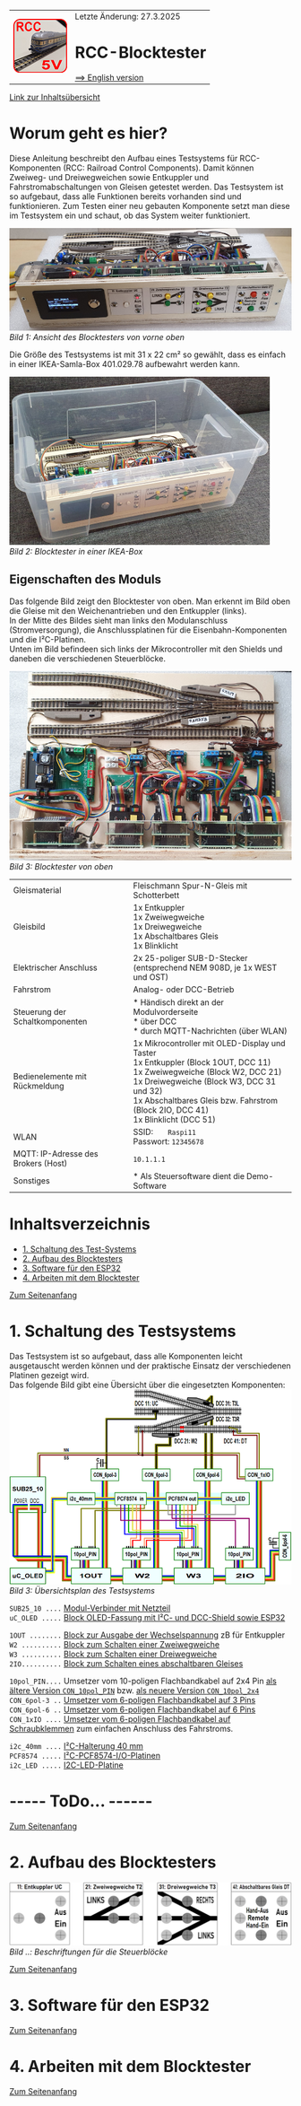 <table><tr><td><img src="./images/RCC5V_Logo_96.png"></img></td><td>
Letzte &Auml;nderung: 27.3.2025 <a name="up"></a><br>   
<h1>RCC-Blocktester</h1>
<a href="README.md">==> English version</a>&nbsp; &nbsp; &nbsp; 
</td></tr></table>   

[Link zur Inhalts&uuml;bersicht](#x05)   

# Worum geht es hier?
Diese Anleitung beschreibt den Aufbau eines Testsystems für RCC-Komponenten (RCC: Railroad Control Components). Damit können Zweiweg- und Dreiwegweichen sowie Entkuppler und Fahrstromabschaltungen von Gleisen getestet werden. Das Testsystem ist so aufgebaut, dass alle Funktionen bereits vorhanden sind und funktionieren. Zum Testen einer neu gebauten Komponente setzt man diese im Testsystem ein und schaut, ob das System weiter funktioniert.   

![Ansicht Blocktester 1](./images/300_BT_view_front2.png "Ansicht Blocktester 1")   
_Bild 1: Ansicht des Blocktesters von vorne oben_   

Die Größe des Testsystems ist mit 31 x 22 cm² so gewählt, dass es einfach in einer IKEA-Samla-Box 401.029.78 aufbewahrt werden kann.   

![Ansicht Blocktester IKEA](./images/300_BT_view_ikea.png "Ansicht Blocktester IKEA")   
_Bild 2: Blocktester in einer IKEA-Box_   

## Eigenschaften des Moduls
Das folgende Bild zeigt den Blocktester von oben. Man erkennt im Bild oben die Gleise mit den Weichenantrieben und den Entkuppler (links).   
In der Mitte des Bildes sieht man links den Modulanschluss (Stromversorgung), die Anschlussplatinen für die Eisenbahn-Komponenten und die I²C-Platinen.   
Unten im Bild befindeen sich links der Mikrocontroller mit den Shields und daneben die verschiedenen Steuerblöcke.   

![Ansicht Blocktester oben](./images/600_BT_view_above.png "Ansicht Blocktester oben")   
_Bild 3: Blocktester von oben_   

|                |                                                    |   
| -------------- | -------------------------------------------------- |   
| Gleismaterial  | Fleischmann Spur-N-Gleis mit Schotterbett          |   
| Gleisbild      | 1x Entkuppler <br> 1x Zweiwegweiche <br> 1x Dreiwegweiche <br> 1x Abschaltbares Gleis <br> 1x Blinklicht |   
| Elektrischer Anschluss | 2x 25-poliger SUB-D-Stecker <br>(entsprechend NEM 908D, je 1x WEST und OST) |   
| Fahrstrom     | Analog- oder DCC-Betrieb |   
| Steuerung der Schaltkomponenten | * H&auml;ndisch direkt an der Modulvorderseite <br> * &uuml;ber DCC <br> * durch MQTT-Nachrichten (&uuml;ber WLAN) |   
| Bedienelemente mit R&uuml;ckmeldung | 1x Mikrocontroller mit OLED-Display und Taster <br> 1x Entkuppler (Block 1OUT, DCC 11) <br> 1x Zweiwegweiche (Block W2, DCC 21) <br> 1x Dreiwegweiche (Block W3, DCC 31 und 32) <br> 1x Abschaltbares Gleis bzw. Fahrstrom (Block 2IO, DCC 41)<br> 1x Blinklicht (DCC 51) |   
| WLAN           | SSID: &nbsp; &nbsp; &nbsp; `Raspi11` <br> Passwort: `12345678` |   
| MQTT: IP-Adresse des Brokers (Host) | `10.1.1.1` |   
| Sonstiges | * Als Steuersoftware dient die Demo-Software |   

<a name="x05"></a>   

# Inhaltsverzeichnis   
* [1. Schaltung des Test-Systems](#x10)   
* [2. Aufbau des Blocktesters](#x20)   
* [3. Software f&uuml;r den ESP32](#x30)   
* [4. Arbeiten mit dem Blocktester](#x40)   

[Zum Seitenanfang](#up)   
<a name="x10"></a>   

# 1. Schaltung des Testsystems
Das Testsystem ist so aufgebaut, dass alle Komponenten leicht ausgetauscht werden können und der praktische Einsatz der verschiedenen Platinen gezeigt wird.    
Das folgende Bild gibt eine Übersicht über die eingesetzten Komponenten:   
![Übersicht Testsystem](./images/600_overview_testsystem.png  "Übersicht Testsystem")   
_Bild 3: Übersichtsplan des Testsystems_   

`SUB25_10 ....` [Modul-Verbinder mit Netzteil](/fab/rcc1_supply/LIESMICH.md#x30)      
`uC_OLED .....` [Block OLED-Fassung mit I²C- und DCC-Shield sowie ESP32](/fab/rcc2_esp32/LIESMICH.md#x15)   

`1OUT ........` [Block zur Ausgabe der Wechselspannung](/fab/rcc4_block/LIESMICH.md#x40) zB für Entkuppler   
`W2 ..........` [Block zum Schalten einer Zweiwegweiche](/fab/rcc4_block/LIESMICH.md#x20)   
`W3 ..........` [Block zum Schalten einer Dreiwegweiche](/fab/rcc4_block/LIESMICH.md#x30)   
`2IO..........` [Block zum Schalten eines abschaltbaren Gleises](/fab/rcc4_block/LIESMICH.md#x50)   

`10pol_PIN....` Umsetzer vom 10-poligen Flachbandkabel auf 2x4 Pin [als ältere Version `CON_10pol_PIN`](/fab/rcc5_add_ons/LIESMICH.md#x90) bzw. [als neuere Version `CON_10pol_2x4`](/fab/rcc5_add_ons/LIESMICH.md#x80)   
`CON_6pol-3 ..` [Umsetzer vom 6-poligen Flachbandkabel auf 3 Pins](/fab/rcc5_add_ons/LIESMICH.md#x40)   
`CON_6pol-6 ..` [Umsetzer vom 6-poligen Flachbandkabel auf 6 Pins](/fab/rcc5_add_ons/LIESMICH.md#x50)   
`CON_1xIO ....` [Umsetzer vom 6-poligen Flachbandkabel auf Schraubklemmen](/fab/rcc5_add_ons/LIESMICH.md#x60) zum einfachen Anschluss des Fahrstroms.   

`i2c_40mm ....` [I²C-Halterung 40 mm](/fab/rcc3_i2c/LIESMICH.md#x30)   
`PCF8574 .....` [I²C-PCF8574-I/O-Platinen](/fab/rcc3_i2c/LIESMICH.md)   
`i2c_LED .....` [I2C-LED-Platine](/fab/rcc3_i2c/LIESMICH.md#x40)   


# ----- ToDo... ------


[Zum Seitenanfang](#up)   
<a name="x20"></a>   

# 2. Aufbau des Blocktesters

![Blocktester Beschriftung](./images/300_BT_cover.png "Blocktester Beschriftung")   
_Bild ..: Beschriftungen f&uuml;r die Steuerbl&ouml;cke_   

[Zum Seitenanfang](#up)   
<a name="x30"></a>   

# 3. Software f&uuml;r den ESP32

[Zum Seitenanfang](#up)   
<a name="x40"></a>   

# 4. Arbeiten mit dem Blocktester


[Zum Seitenanfang](#up)



